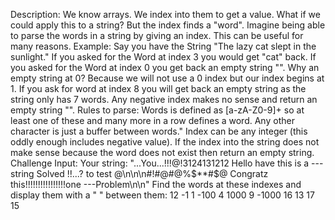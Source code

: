 Description:
We know arrays. We index into them to get a value. What if we could apply this to a string? But the index finds a "word". Imagine being able to parse the words in a string by giving an index. This can be useful for many reasons.
Example:
Say you have the String "The lazy cat slept in the sunlight."
If you asked for the Word at index 3 you would get "cat" back. If you asked for the Word at index 0 you get back an empty string "". Why an empty string at 0? Because we will not use a 0 index but our index begins at 1. If you ask for word at index 8 you will get back an empty string as the string only has 7 words. Any negative index makes no sense and return an empty string "".
Rules to parse:
Words is defined as [a-zA-Z0-9]+ so at least one of these and many more in a row defines a word.
Any other character is just a buffer between words."
Index can be any integer (this oddly enough includes negative value).
If the index into the string does not make sense because the word does not exist then return an empty string.
Challenge Input:
Your string: "...You...!!!@!3124131212 Hello have this is a --- string Solved !!...? to test @\n\n\n#!#@#@%$**#$@ Congratz this!!!!!!!!!!!!!!!!one ---Problem\n\n"
Find the words at these indexes and display them with a " " between them: 12 -1 1 -100 4 1000 9 -1000 16 13 17 15
